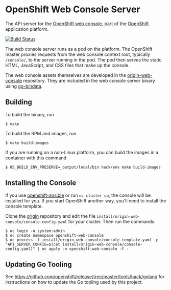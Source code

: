 OpenShift Web Console Server
============================

The API server for the [OpenShift web console](https://github.com/openshift/origin-web-console), part of the
[OpenShift](https://github.com/openshift/origin) application platform.

[![Build Status](https://travis-ci.org/openshift/origin-web-console-server.svg?branch=master)](https://travis-ci.org/openshift/origin-web-console-server)

The web console server runs as a pod on the platform. The OpenShift master
proxies requests from the web console context root, typically `/console/`, to
the server running in the pod. The pod then serves the static HTML, JavaScript,
and CSS files that make up the console.

The web console assets themselves are developed in the
[origin-web-console](https://github.com/openshift/origin-web-console)
repository. They are included in the web console server binary using
[go-bindata](https://github.com/jteeuwen/go-bindata).

Building
--------

To build the binary, run

```
$ make
```

To build the RPM and images, run

```
$ make build-images
```

If you are running on a non-Linux platform, you can build the images in a
container with this command

```
$ OS_BUILD_ENV_PRESERVE=_output/local/bin hack/env make build-images
```

Installing the Console
----------------------

If you use [openshift-ansible](https://github.com/openshift/openshift-ansible)
or run `oc cluster up`, the console will be installed for you. If you start
OpenShift another way, you'll need to install the console template.

Clone the [origin](https://github.com/openshift/origin) repository and
edit the file `install/origin-web-console/console-config.yaml` for your
cluster. Then run the commands:

```
$ oc login -u system:admin
$ oc create namespace openshift-web-console
$ oc process -f install/origin-web-console/console-template.yaml -p "API_SERVER_CONFIG=$(cat install/origin-web-console/console-config.yaml)" | oc apply -n openshift-web-console -f -
```

Updating Go Tooling
-------------------

See https://github.com/openshift/release/tree/master/tools/hack/golang for
instructions on how to update the Go tooling used by this project.

